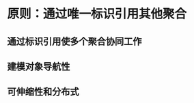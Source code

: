 原则：通过唯一标识引用其他聚合
=========================================================

## 通过标识引用使多个聚合协同工作

## 建模对象导航性

## 可伸缩性和分布式
